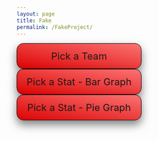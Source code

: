 ```yaml
---
layout: page
title: Fake
permalink: /FakeProject/
---
```

<html>
<head>
   <style>
       /* CSS for dropdown menus */
       .dropdown1 {
           position: relative;
           display: inline-block;
           margin-right: 30px;
           border: 1px solid black;
           background-color: #C9082A;
           width: 250px;
           box-shadow: 0px 10px 20px rgba(0,0,0,0.5);
           border-radius: 15px;
           padding: 15px;
           text-align: center;
           font-size: 22px;
           cursor: pointer;
           background: linear-gradient(to top right, #DD0303, #FB7373);
       }
       .dropdown {
           position: relative;
           display: inline-block;
           margin-right: 30px;
           border: 1px solid black;
           background-color: #C9082A;
           width: 250px;
           box-shadow: 0px 10px 20px rgba(0,0,0,0.5);
           border-radius: 15px;
           padding: 15px;
           text-align: center;
           font-size: 22px;
           cursor: pointer;
           background: linear-gradient(to top right, #DD0303, #FB7373);
       }
       .dropdown-content {
           display: none;
           position: absolute;
           background-color: #f9f9f9;
           width: 600px;
           z-index: 1;
           box-shadow: 0px 10px 20px rgba(0,0,0,0.8);
           border-radius: 8px;
           padding: 12px;
           font-size: 15px;
           column-count: 3;
           column-gap: 0.5px;
           text-align: center;
       }
       .dropdown:hover .dropdown-content {
           display: block;
       }
       .dropdown-item {
           padding: 10px;
           color: #333;
           cursor: pointer;
           transition: background-color 0.3s ease;
       }
       .dropdown-item:hover {
           background-color: #e5e5e5;
       }
       .dropdown-item:first-child {
           margin-top: 0;
       }
       .dropdown-item:last-child {
           margin-bottom: 0;
       }
       .dropdown-content1 {
           display: none;
           font-size: 15px;
           position: absolute;
           background-color: #f9f9f9;
           width: 230px;
           z-index: 1;
           box-shadow: 0px 10px 20px rgba(0,0,0,0.8);
           border-radius: 8px;
           padding: 12px;
           column-count: 2;
           column-gap: 0.5px;
           text-align: center;
       }
       .dropdown1:hover .dropdown-content1 {
           display: block;
       }
       .dropdown-item1 {
           padding: 10px;
           color: #333;
           cursor: pointer;
           transition: background-color 0.3s ease;
       }
       .dropdown-item1:hover {
           background-color: #e5e5e5;
       }
       .dropdown-item1:first-child {
           margin-top: 0;
       }
       .dropdown-item1:last-child {
           margin-bottom: 0;
       }
   </style>
   <script src="https://cdn.plot.ly/plotly-latest.min.js"></script>
</head>
<body>
   <div class="dropdown">
       <span>Pick a Team</span>
       <div class="dropdown-content">
           <div class="dropdown-item" id="team0">All Players</div>
           <div class="dropdown-item" id="team1">Atlanta Hawks</div>
           <div class="dropdown-item" id="team2">Boston Celtics</div>
           <div class="dropdown-item" id="team3">Brooklyn Nets</div>
           <div class="dropdown-item" id="team4">Charlotte Hornets</div>
           <div class="dropdown-item" id="team5">Chicago Bulls</div>
           <div class="dropdown-item" id="team6">Cleveland Cavaliers</div>
           <div class="dropdown-item" id="team7">Dallas Mavericks</div>
           <div class="dropdown-item" id="team8">Denver Nuggets</div>
           <div class="dropdown-item" id="team9">Detroit Pistons</div>
           <div class="dropdown-item" id="team10">Golden State Warriors</div>
           <div class="dropdown-item" id="team11">Houston Rockets</div>
           <div class="dropdown-item" id="team12">Indiana Pacers</div>
           <div class="dropdown-item" id="team13">Los Angeles Clippers</div>
           <div class="dropdown-item" id="team14">Los Angeles Lakers</div>
           <div class="dropdown-item" id="team15">Memphis Grizzlies</div>
           <div class="dropdown-item" id="team16">Miami Heat</div>
           <div class="dropdown-item" id="team17">Milwaukee Bucks</div>
           <div class="dropdown-item" id="team18">Minnesota Timberwolves</div>
           <div class="dropdown-item" id="team19">New Orleans Pelicans</div>
           <div class="dropdown-item" id="team20">New York Knicks</div>
           <div class="dropdown-item" id="team21">Oklahoma City Thunder</div>
           <div class="dropdown-item" id="team22">Orlando Magic</div>
           <div class="dropdown-item" id="team23">Philadelphia 76ers</div>
           <div class="dropdown-item" id="team24">Phoenix Suns</div>
           <div class="dropdown-item" id="team25">Portland Trail Blazers</div>
           <div class="dropdown-item" id="team26">Sacramento Kings</div>
           <div class="dropdown-item" id="team27">San Antonio Spurs</div>
           <div class="dropdown-item" id="team28">Toronto Raptors</div>
           <div class="dropdown-item" id="team29">Utah Jazz</div>
           <div class="dropdown-item" id="team30">Washington Wizards</div>
       </div>
   </div>
   <div class="dropdown1">
       <span>Pick a Stat - Bar Graph</span>
       <div class="dropdown-content1">
           <div class="dropdown-item1" id="bar1">Points</div>
           <div class="dropdown-item1" id="bar2">Assists</div>
           <div class="dropdown-item1" id="bar3">Rebounds</div>
           <div class="dropdown-item1" id="bar4">Steals</div>
           <div class="dropdown-item1" id="bar5">Blocks</div>
           <div class="dropdown-item1" id="bar6">Field Goal %</div>
           <div class="dropdown-item1" id="bar7">3 Point %</div>
       </div>
   </div>
   <div class="dropdown1">
       <span>Pick a Stat - Pie Graph</span>
       <div class="dropdown-content1">
           <div class="dropdown-item1" id="pie1">Points</div>
           <div class="dropdown-item1" id="pie2">Assists</div>
           <div class="dropdown-item1" id="pie3">Rebounds</div>
           <div class="dropdown-item1" id="pie4">Steals</div>
           <div class="dropdown-item1" id="pie5">Blocks</div>
           <div class="dropdown-item1" id="pie6">Field Goal %</div>
           <div class="dropdown-item1" id="pie7">3 Point %</div>
       </div>
   </div>
   <br>
   <br>
   <br>
   <br>
   <br>
   <div id="table"></div>
   <br>
   <div id="barGraph"></div>
   <br>
   <div id="pieGraph"></div>

<script>

   const tableContainer = document.getElementById("table");
   const barGraphContainer = document.getElementById("barGraph");
   const pieGraphContainer = document.getElementById("pieGraph");
      
   fetch('https://petitepandas.duckdns.org/api/graphs/')
     .then(response => response.json())
     .then(data => {
           var tableData = data;
           var barGraphData = null;
           var pieGraphData = null;
           // Add event listeners for each team
           document.getElementById('team0').addEventListener('click', () => displayAll(tableData));
           document.getElementById('team1').addEventListener('click', () => displayTable('hawks'));
           document.getElementById('team2').addEventListener('click', () => displayTable('celtics'));
           document.getElementById('team3').addEventListener('click', () => displayTable('nets'));
           document.getElementById('team4').addEventListener('click', () => displayTable('hornets'));
           document.getElementById('team5').addEventListener('click', () => displayTable('bulls'));
           document.getElementById('team6').addEventListener('click', () => displayTable('cavaliers'));
           document.getElementById('team7').addEventListener('click', () => displayTable('mavericks'));
           document.getElementById('team8').addEventListener('click', () => displayTable('nuggets'));
           document.getElementById('team9').addEventListener('click', () => displayTable('pistons'));
           document.getElementById('team10').addEventListener('click', () => displayTable('warriors'));
           document.getElementById('team11').addEventListener('click', () => displayTable('rockets'));
           document.getElementById('team12').addEventListener('click', () => displayTable('pacers'));
           document.getElementById('team13').addEventListener('click', () => displayTable('clippers'));
           document.getElementById('team14').addEventListener('click', () => displayTable('lakers'));
           document.getElementById('team15').addEventListener('click', () => displayTable('grizzlies'));
           document.getElementById('team16').addEventListener('click', () => displayTable('heat'));
           document.getElementById('team17').addEventListener('click', () => displayTable('bucks'));
           document.getElementById('team18').addEventListener('click', () => displayTable('timberwolves'));
           document.getElementById('team19').addEventListener('click', () => displayTable('pelicans'));
           document.getElementById('team20').addEventListener('click', () => displayTable('knicks'));
           document.getElementById('team21').addEventListener('click', () => displayTable('thunder'));
           document.getElementById('team22').addEventListener('click', () => displayTable('magic'));
           document.getElementById('team23').addEventListener('click', () => displayTable('76ers'));
           document.getElementById('team24').addEventListener('click', () => displayTable('suns'));
           document.getElementById('team25').addEventListener('click', () => displayTable('blazers'));
           document.getElementById('team26').addEventListener('click', () => displayTable('kings'));
           document.getElementById('team27').addEventListener('click', () => displayTable('spurs'));
           document.getElementById('team28').addEventListener('click', () => displayTable('raptors'));
           document.getElementById('team29').addEventListener('click', () => displayTable('jazz'));
           document.getElementById('team30').addEventListener('click', () => displayTable('wizards'));

     
   function selectTeam(teamName) {

       barGraphData = tableData[teamName];
       pieGraphData = tableData[teamName];
       barGraphContainer.innerHTML = ''
       pieGraphContainer.innerHTML = ''
       //displayBarGraph("Points")
       //displayPieGraph("Points")
   }

   function displayAll(tableData){
       //alert("display all");
       tableData.forEach((v) => {
           //alert("team:",v.teamName);
           displayTable(v.teamName);

       });

   }


   function displayTable(teamName) {
       var team = teamName;
       const data = tableData[teamName]; //display_table(teamName);
       const tableElement = document.getElementById('table');
       const table = document.createElement('table');

       const teamNameRow = document.createElement('tr');
       teamNameRow.textContent = teamName;
       table.appendChild(teamNameRow);

       const headerRow = document.createElement('tr');
       // Create the table header row
       for (const column of Object.keys(data)) {
           const headerCell = document.createElement('th');
           headerCell.textContent = column;
           headerRow.appendChild(headerCell);
       }
       table.appendChild(headerRow);

       // Iterate over the keys of the Player object and retrieve the corresponding data
       //alert(Object.values(data[0]));
       const playerKeys = Object.keys(data['Player']);
       for (const key of playerKeys) {
           const bodyRow = document.createElement('tr');
           for (const column of Object.keys(data)) {
           const bodyCell = document.createElement('td');
           bodyCell.textContent = data[column][key];
           bodyRow.appendChild(bodyCell);
           }
           table.appendChild(bodyRow);
       };


       // Clear the table element and append the new table
       tableElement.innerHTML = '';
       tableElement.appendChild(table);
       selectTeam(teamName);
       //test code
       //alert("call graph display_table method");
       display_table(teamName);
       //alert("after graph display_table method ");
   };
  
   document.getElementById('bar1').addEventListener('click', () => displayBarGraph('Points'));
   document.getElementById('bar2').addEventListener('click', () => displayBarGraph('Assists'));
   document.getElementById('bar3').addEventListener('click', () => displayBarGraph('Rebounds'));
   document.getElementById('bar4').addEventListener('click', () => displayBarGraph('Steals'));
   document.getElementById('bar5').addEventListener('click', () => displayBarGraph('Blocks'));
   document.getElementById('bar6').addEventListener('click', () => displayBarGraph('FG%'));
   document.getElementById('bar7').addEventListener('click', () => displayBarGraph('3PT%'));
          
   document.getElementById('pie1').addEventListener('click', () => displayPieGraph('Points'));
   document.getElementById('pie2').addEventListener('click', () => displayPieGraph('Assists'));
   document.getElementById('pie3').addEventListener('click', () => displayPieGraph('Rebounds'));
   document.getElementById('pie4').addEventListener('click', () => displayPieGraph('Steals'));
   document.getElementById('pie5').addEventListener('click', () => displayPieGraph('Blocks'));
   document.getElementById('pie6').addEventListener('click', () => displayPieGraph('FG%'));
   document.getElementById('pie7').addEventListener('click', () => displayPieGraph('3PT%')); 

   function displayBarGraph(aspect) {
       const data = barGraphData;
       let trace = {
           x: Object.values(data.Player),
           y: Object.values(data[aspect]),
           type: 'bar'
       };

       let layout = {
           title: 'Player ' + aspect,
           xaxis: { title: 'Player' },
           yaxis: { title: aspect }
       };

       let graphData = [trace];

       Plotly.newPlot('barGraph', graphData, layout);
       };

   function displayPieGraph(aspect) {
       const data = pieGraphData;
       let trace = {
           labels: Object.values(data.Player),
           values: Object.values(data[aspect]),
           type: 'pie'
       };

       let layout = {
           title: aspect + ' Distribution by Players'
       };

       let graphData = [trace];

       Plotly.newPlot('pieGraph', graphData, layout);
       };
   })
   .catch(error => {
       console.log('Error message', error);
   });
</script>
<script>
headerCell.addEventListener('click', () => sortTable(column));

function sortTable(column) {
 const table = document.querySelector('table');
 const rows = Array.from(table.querySelectorAll('tr'));
  // Remove the current active class from the header cells
 const activeHeader = table.querySelector('.active');
 if (activeHeader) {
   activeHeader.classList.remove('active');
 }
  // Determine the sorting order (ascending or descending)
 const isAscending = !table.classList.contains('desc');
 table.classList.toggle('desc', isAscending);
  // Get the index of the column to be sorted
 const columnIndex = Array.from(table.querySelectorAll('th')).indexOf(column);
  // Sort the rows based on the column values
 rows.sort((a, b) => {
   const aValue = a.cells[columnIndex].textContent;
   const bValue = b.cells[columnIndex].textContent;
  
   if (isAscending) {
     return aValue.localeCompare(bValue);
   } else {
     return bValue.localeCompare(aValue);
   }
 });
  // Re-append the sorted rows to the table
 rows.forEach(row => table.appendChild(row));
  // Add the active class to the clicked header cell
 column.classList.add('active');
}

</script>


</body>
</html>


